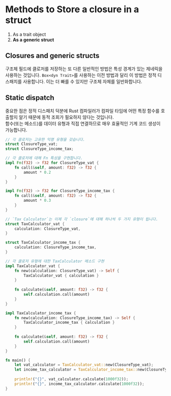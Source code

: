 # Methods to Store a closure in a struct

1. As a trait object
2. **As a generic struct**

## Closures and generic structs

구조체 필드에 클로저를 저장하는 또 다른 일반적인 방법은 특성 경계가 있는 제네릭을 사용하는 것입니다. 
`Box<dyn Trait>`를 사용하는 이전 방법과 달리 이 방법은 정적 디스패치를 사용합니다. 이는 더 빠를 수 있지만 구조체 자체를 일반화합니다.


## Static dispatch

중요한 점은 정적 디스패치 덕분에 Rust 컴파일러가 컴파일 타임에 어떤 특정 함수를 호출할지 알기 때문에 동적 조회가 필요하지 않다는 것입니다.  
함수(또는 메소드)를 데이터 유형과 직접 연결하므로 매우 효율적인 기계 코드 생성이 가능합니다.


```rust
// 각 클로저는 고유한 익명 유형을 갖습니다.
struct ClosureType_vat;
struct ClosureType_income_tax;

// 각 클로저에 대해 Fn 특성을 구현합니다.
impl Fn(f32) -> f32 for ClosureType_vat {
    fn call(&self, amount: f32) -> f32 {
        amount * 0.2
    }
}

impl Fn(f32) -> f32 for ClosureType_income_tax {
    fn call(&self, amount: f32) -> f32 {
        amount * 0.3
    }
}

// `Tax Calculator`는 이제 각 `closure`에 대해 하나씩 두 가지 유형이 됩니다.
struct TaxCalculator_vat {
    calculation: ClosureType_vat,
}

struct TaxCalculator_income_tax {
    calculation: ClosureType_income_tax,
}

// 각 클로저 유형에 대한 TaxCalculator 메소드 구현
impl TaxCalculator_vat {
    fn new(calculation: ClosureType_vat) -> Self {
        TaxCalculator_vat { calculation }
    }
    
    fn calculate(&self, amount: f32) -> f32 {
        self.calculation.call(amount)
    }
}

impl TaxCalculator_income_tax {
    fn new(calculation: ClosureType_income_tax) -> Self {
        TaxCalculator_income_tax { calculation }
    }
    
    fn calculate(&self, amount: f32) -> f32 {
        self.calculation.call(amount)
    }
}

fn main() {
    let vat_calculator = TaxCalculator_vat::new(ClosureType_vat);
    let income_tax_calculator = TaxCalculator_income_tax::new(ClosureType_income_tax);
    
    println!("{}", vat_calculator.calculate(1000f32));
    println!("{}", income_tax_calculator.calculate(1000f32));
}
```
